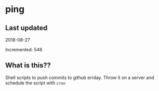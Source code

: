# ping

## Last updated
2018-08-27

Incremented: 546

## What is this??
Shell scripts to push commits to github errday. Throw it on a server and schedule the script with `cron`
